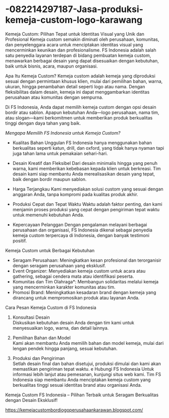 # -082214297187-Jasa-produksi-kemeja-custom-logo-karawang
Kemeja Custom: Pilihan Tepat untuk Identitas Visual yang Unik dan Profesional
Kemeja custom semakin diminati oleh perusahaan, komunitas, dan penyelenggara acara untuk menciptakan identitas visual yang mencerminkan keunikan dan profesionalisme. FS Indonesia adalah salah satu penyedia layanan terdepan di bidang pembuatan kemeja custom, menawarkan berbagai desain yang dapat disesuaikan dengan kebutuhan, baik untuk bisnis, acara, maupun organisasi.

Apa Itu Kemeja Custom?
Kemeja custom adalah kemeja yang diproduksi sesuai dengan permintaan khusus klien, mulai dari pemilihan bahan, warna, ukuran, hingga penambahan detail seperti logo atau nama. Dengan fleksibilitas dalam desain, kemeja ini dapat menggambarkan identitas perusahaan atau komunitas dengan sempurna.

Di FS Indonesia, Anda dapat memilih kemeja custom dengan opsi desain bordir atau sablon. Apapun kebutuhan Anda—logo perusahaan, nama tim, atau slogan—kami berkomitmen untuk memberikan produk berkualitas tinggi dengan daya tahan yang baik.

*Mengapa Memilih FS Indonesia untuk Kemeja Custom?*

- Kualitas Bahan Unggulan 
  FS Indonesia hanya menggunakan bahan berkualitas seperti katun, drill, dan oxford, yang tidak hanya nyaman tapi juga tahan lama untuk pemakaian sehari-hari.

- Desain Kreatif dan Fleksibel 
  Dari desain minimalis hingga yang penuh warna, kami memberikan kebebasan kepada klien untuk berkreasi. Tim desain kami siap membantu Anda merealisasikan desain yang tepat, baik dengan bordir maupun sablon.

- Harga Terjangkau
  Kami menyediakan solusi custom yang sesuai dengan anggaran Anda, tanpa kompromi pada kualitas produk akhir.

- Produksi Cepat dan Tepat Waktu 
  Waktu adalah faktor penting, dan kami menjamin proses produksi yang cepat dengan pengiriman tepat waktu untuk memenuhi kebutuhan Anda.

- Kepercayaan Pelanggan 
  Dengan pengalaman melayani berbagai perusahaan dan organisasi, FS Indonesia dikenal sebagai penyedia kemeja custom terpercaya di Indonesia, dengan banyak testimoni positif.

Kemeja Custom untuk Berbagai Kebutuhan

- Seragam Perusahaan: Meningkatkan kesan profesional dan terorganisir dengan seragam perusahaan yang eksklusif.
- Event Organizer: Menyediakan kemeja custom untuk acara atau gathering, sebagai cendera mata atau identifikasi peserta.
- Komunitas dan Tim Olahraga*: Membangun solidaritas melalui kemeja yang mencerminkan karakter komunitas atau tim.
- Promosi Brand: Meningkatkan kesadaran brand dengan kemeja yang dirancang untuk mempromosikan produk atau layanan Anda.

Cara Pesan Kemeja Custom di FS Indonesia

1. Konsultasi Desain  
   Diskusikan kebutuhan desain Anda dengan tim kami untuk menyesuaikan logo, warna, dan detail lainnya.
   
2. Pemilihan Bahan dan Model  
   Kami akan membantu Anda memilih bahan dan model kemeja, mulai dari lengan pendek hingga panjang, sesuai kebutuhan.

3. Produksi dan Pengiriman  
   Setlah desain final dan bahan disetujui, produksi dimulai dan kami akan memastikan pengiriman tepat waktu.
e
Hubungi FS Indonesia
Untuk informasi lebih lanjut atau pemesanan, kunjungi situs web kami. Tim FS Indonesia siap membantu Anda menciptakan kemeja custom yang berkualitas tinggi sesuai identitas brand atau organisasi Anda.

Kemeja Custom FS Indonesia – Pilihan Terbaik untuk Seragam Berkualitas dengan Desain Eksklusif!

https://kemejacustombordiogoperusahaankarawan.blogspot.com/


